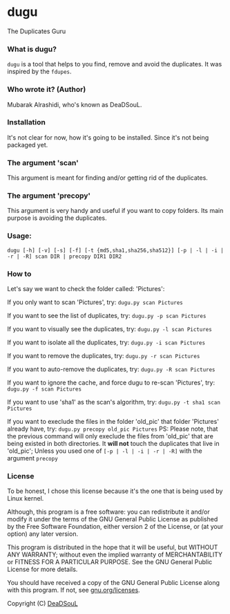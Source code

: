 # dugu
The Duplicates Guru

### What is dugu?
`dugu` is a tool that helps to you find, remove and avoid the duplicates. It was inspired by the `fdupes`.

### Who wrote it? (Author)
Mubarak Alrashidi, who's known as DeaDSouL.


### Installation
It's not clear for now, how it's going to be installed. Since it's not being packaged yet.


### The argument 'scan'
This argument is meant for finding and/or getting rid of the duplicates.

### The argument 'precopy'
This argument is very handy and useful if you want to copy folders.
Its main purpose is avoiding the duplicates.


### Usage:
`dugu [-h] [-v] [-s] [-f] [-t {md5,sha1,sha256,sha512}] [-p | -l | -i | -r | -R] scan DIR | precopy DIR1 DIR2`



### How to
Let's say we want to check the folder called: 'Pictures':


If you only want to scan 'Pictures', try:
`dugu.py scan Pictures`

If you want to see the list of duplicates, try:
`dugu.py -p scan Pictures`

If you want to visually see the duplicates, try:
`dugu.py -l scan Pictures`

If you want to isolate all the duplicates, try:
`dugu.py -i scan Pictures`

If you want to remove the duplicates, try:
`dugu.py -r scan Pictures`

If you want to auto-remove the duplicates, try:
`dugu.py -R scan Pictures`

If you want to ignore the cache, and force dugu to re-scan 'Pictures', try:
`dugu.py -f scan Pictures`

If you want to use 'sha1' as the scan's algorithm, try:
`dugu.py -t sha1 scan Pictures`

If you want to execlude the files in the folder 'old_pic' that folder 'Pictures' already have, try:
`dugu.py precopy old_pic Pictures`
PS: Please note, that the previous command will only execlude the files from 'old_pic' that are being existed in both directories. It **will not** touch the duplicates that live in 'old_pic'; Unless you used one of `[-p | -l | -i | -r | -R]` with the argument `precopy`



### License
To be honest, I chose this license because it's the one that is being used by Linux kernel.

Although, this program is a free software: you can redistribute it and/or modify it under the terms of the GNU General Public License as published by the Free Software Foundation, either version 2 of the License, or (at your option) any later version.

This program is distributed in the hope that it will be useful, but WITHOUT ANY WARRANTY; without even the implied warranty of MERCHANTABILITY or FITNESS FOR A PARTICULAR PURPOSE. See the GNU General Public License for more details.

You should have received a copy of the GNU General Public License along with this program.  If not, see [gnu.org/licenses](http://www.gnu.org/licenses/).

Copyright (C) [DeaDSouL](https://github.com/DeaDSouL)
